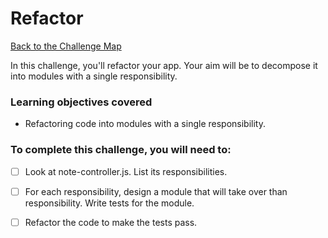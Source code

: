 # Refactor

[Back to the Challenge Map](00_challenge_track.md)

In this challenge, you'll refactor your app.  Your aim will be to decompose it into modules with a single responsibility.

### Learning objectives covered

- Refactoring code into modules with a single responsibility.

### To complete this challenge, you will need to:

- [ ] Look at note-controller.js.  List its responsibilities.
- [ ] For each responsibility, design a module that will take over than responsibility.  Write tests for the module.
- [ ] Refactor the code to make the tests pass.



